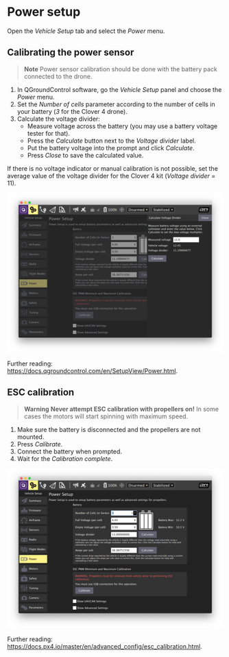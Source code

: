 # Power setup

Open the *Vehicle Setup* tab and select the *Power* menu.

## Calibrating the power sensor

> **Note** Power sensor calibration should be done with the battery pack connected to the drone.

1. In QGroundControl software, go the *Vehicle Setup* panel and choose the *Power* menu.
2. Set the *Number of cells* parameter according to the number of cells in your battery (*3* for the Clover 4 drone).
3. Calculate the voltage divider:
    * Measure voltage across the battery (you may use a battery voltage tester for that).
    * Press the *Calculate* button next to the *Voltage divider* label.
    * Put the battery voltage into the prompt and click *Calculate*.
    * Press *Close* to save the calculated value.

If there is no voltage indicator or manual calibration is not possible, set the average value of the voltage divider for the Clover 4 kit (*Voltage divider* = 11).

<img src="../assets/qgc-voltage-divider.png" class="zoom">

Further reading: https://docs.qgroundcontrol.com/en/SetupView/Power.html.

## ESC calibration

> **Warning** **Never attempt ESC calibration with propellers on!** In some cases the motors will start spinning with maximum speed.

1. Make sure the battery is disconnected and the propellers are not mounted.
2. Press *Calibrate*.
3. Connect the battery when prompted.
4. Wait for the *Calibration complete*.

<img src="../assets/qgc-power.png" class="zoom">

Further reading: https://docs.px4.io/master/en/advanced_config/esc_calibration.html.
